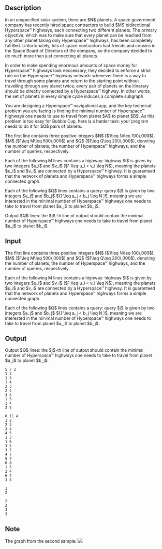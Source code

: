 ## Description

<div><p>In an unspecified solar system, there are $N$ planets. A space government company has recently hired space contractors to build $M$ bidirectional Hyperspace™ highways, each connecting two different planets. The primary objective, which was to make sure that every planet can be reached from any other planet taking only Hyperspace™ highways, has been completely fulfilled. Unfortunately, lots of space contractors had friends and cousins in the Space Board of Directors of the company, so the company decided to do much more than just connecting all planets. </p><p>In order to make spending enormous amounts of space money for Hyperspace™ highways look neccessary, they decided to enforce a strict rule on the Hyperspace™ highway network: whenever there is a way to travel through some planets and return to the starting point without travelling through any planet twice, every pair of planets on the itinerary should be directly connected by a Hyperspace™ highway. <span class="tex-font-style-underline">In other words, the set of planets in every simple cycle induces a complete subgraph.</span></p><p>You are designing a Hyperspace™ navigational app, and the key technical problem you are facing is finding the minimal number of Hyperspace™ highways one needs to use to travel from planet $A$ to planet $B$. As this problem is too easy for Bubble Cup, here is a harder task: your program needs to do it for $Q$ pairs of planets.</p></div><div class="input-specification"><p>The first line contains three positive integers $N$ ($1\leq N\leq 100\,000$), $M$ ($1\leq M\leq 500\,000$) and $Q$ ($1\leq Q\leq 200\,000$), denoting the number of planets, the number of Hyperspace™ highways, and the number of queries, respectively.</p><p>Each of the following M lines contains a highway: highway $i$ is given by two integers $u_i$ and $v_i$ ($1 \leq u_i &lt; v_i \leq N$), meaning the planets $u_i$ and $v_i$ are connected by a Hyperspace™ highway. It is guaranteed that the network of planets and Hyperspace™ highways forms a simple connected graph.</p><p>Each of the following $Q$ lines contains a query: query $j$ is given by two integers $a_j$ and $b_j$ $(1 \leq a_j &lt; b_j \leq N )$, meaning we are interested in the minimal number of Hyperspace™ highways one needs to take to travel from planet $a_j$ to planet $b_j$.</p></div><div class="output-specification"><p>Output $Q$ lines: the $j$-th line of output should contain the minimal number of Hyperspace™ highways one needs to take to travel from planet $a_j$ to planet $b_j$.</p></div>

## Input

<p>The first line contains three positive integers $N$ ($1\leq N\leq 100\,000$), $M$ ($1\leq M\leq 500\,000$) and $Q$ ($1\leq Q\leq 200\,000$), denoting the number of planets, the number of Hyperspace™ highways, and the number of queries, respectively.</p><p>Each of the following M lines contains a highway: highway $i$ is given by two integers $u_i$ and $v_i$ ($1 \leq u_i &lt; v_i \leq N$), meaning the planets $u_i$ and $v_i$ are connected by a Hyperspace™ highway. It is guaranteed that the network of planets and Hyperspace™ highways forms a simple connected graph.</p><p>Each of the following $Q$ lines contains a query: query $j$ is given by two integers $a_j$ and $b_j$ $(1 \leq a_j &lt; b_j \leq N )$, meaning we are interested in the minimal number of Hyperspace™ highways one needs to take to travel from planet $a_j$ to planet $b_j$.</p>

## Output

<p>Output $Q$ lines: the $j$-th line of output should contain the minimal number of Hyperspace™ highways one needs to take to travel from planet $a_j$ to planet $b_j$.</p>





```input1
5 7 2
1 2
1 3
1 4
2 3
2 4
3 4
1 5
1 4
2 5

```




```input2
8 11 4
1 2
2 3
3 4
4 5
1 3
1 6
3 5
3 7
4 7
5 7
6 8
1 5
2 4
6 7
3 8

```




```output1
1
2

```




```output2
2
2
3
3

```



## Note

<p>The graph from the second sample: <img class="tex-graphics" src="file://vL2SSIyn.png" style="max-width: 100.0%;max-height: 100.0%;"></p>
